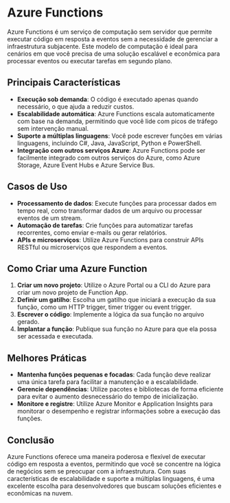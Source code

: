 # Azure Functions

Azure Functions é um serviço de computação sem servidor que permite executar código em resposta a eventos sem a necessidade de gerenciar a infraestrutura subjacente. Este modelo de computação é ideal para cenários em que você precisa de uma solução escalável e econômica para processar eventos ou executar tarefas em segundo plano.

## Principais Características

- **Execução sob demanda**: O código é executado apenas quando necessário, o que ajuda a reduzir custos.
- **Escalabilidade automática**: Azure Functions escala automaticamente com base na demanda, permitindo que você lide com picos de tráfego sem intervenção manual.
- **Suporte a múltiplas linguagens**: Você pode escrever funções em várias linguagens, incluindo C#, Java, JavaScript, Python e PowerShell.
- **Integração com outros serviços Azure**: Azure Functions pode ser facilmente integrado com outros serviços do Azure, como Azure Storage, Azure Event Hubs e Azure Service Bus.

## Casos de Uso

- **Processamento de dados**: Execute funções para processar dados em tempo real, como transformar dados de um arquivo ou processar eventos de um stream.
- **Automação de tarefas**: Crie funções para automatizar tarefas recorrentes, como enviar e-mails ou gerar relatórios.
- **APIs e microserviços**: Utilize Azure Functions para construir APIs RESTful ou microserviços que respondem a eventos.

## Como Criar uma Azure Function

1. **Criar um novo projeto**: Utilize o Azure Portal ou a CLI do Azure para criar um novo projeto de Function App.
2. **Definir um gatilho**: Escolha um gatilho que iniciará a execução da sua função, como um HTTP trigger, timer trigger ou event trigger.
3. **Escrever o código**: Implemente a lógica da sua função no arquivo gerado.
4. **Implantar a função**: Publique sua função no Azure para que ela possa ser acessada e executada.

## Melhores Práticas

- **Mantenha funções pequenas e focadas**: Cada função deve realizar uma única tarefa para facilitar a manutenção e a escalabilidade.
- **Gerencie dependências**: Utilize pacotes e bibliotecas de forma eficiente para evitar o aumento desnecessário do tempo de inicialização.
- **Monitore e registre**: Utilize Azure Monitor e Application Insights para monitorar o desempenho e registrar informações sobre a execução das funções.

## Conclusão

Azure Functions oferece uma maneira poderosa e flexível de executar código em resposta a eventos, permitindo que você se concentre na lógica de negócios sem se preocupar com a infraestrutura. Com suas características de escalabilidade e suporte a múltiplas linguagens, é uma excelente escolha para desenvolvedores que buscam soluções eficientes e econômicas na nuvem.
